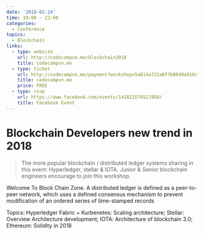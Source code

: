 ```yaml
---
date: '2018-02-24'
time: 19:00 ~ 22:00
categories:
  - Conference
topics:
  - Blockchain
links:
  - type: website
    url: http://codecampvn.me/blockchain2018
    title: codecampvn.me
  - type: ticket
    url: http://codecampvn.me/payment?workshop=5a814a722a0f7b8849a918cf
    title: codecampvn.me
    price: FREE
  - type: rsvp
    url: https://www.facebook.com/events/142821576521958/
    title: Facebook Event
---
```


# Blockchain Developers new trend in 2018

> The more popular blockchain / distributed ledger systems sharing in this event: Hyperledger, stellar & IOTA. Junior & Senior blockchain engineers encourage to join this workshop.

Welcome To Block Chain Zone. A distributed ledger is defined as a peer-to-peer network, which uses a defined consensus mechanism to prevent modification of an ordered series of time-stamped records

Topics: Hyperledger Fabric + Kurbenetes: Scaling architecture; Stellar: Overview Architecture development; IOTA: Architecture of blockchain 3.0; Ethereum: Solidity in 2018
